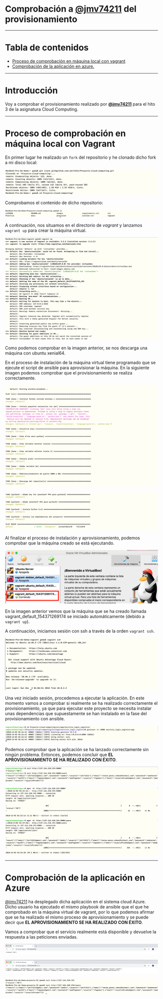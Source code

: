 # Comprobación a **[@jmv74211](https://github.com/jmv74211/Proyecto-cloud-computing)** del provisionamiento

---

# Tabla de contenidos

<!-- START doctoc generated TOC please keep comment here to allow auto update -->
<!-- DON'T EDIT THIS SECTION, INSTEAD RE-RUN doctoc TO UPDATE -->
<!-- END doctoc -->

- [Proceso de comprobación en máquina local con vagrant](#id1)
- [Comprobación de la aplicación en azure.](#comprobaci%C3%B3n-de-la-aplicaci%C3%B3n-en-azure)

<!-- END doctoc generated TOC please keep comment here to allow auto update -->

---

# Introducción

Voy a comprobar el provisionamiento realizado por **[@jmv74211](https://github.com/jmv74211/)** para el hito 3 de la asignatura Cloud Computing.

---

# Proceso de comprobación en máquina local con Vagrant <a name="id1"></a>

En primer lugar he realizado un `fork` del repositorio y he clonado dicho fork a mi disco local:

![](images/comprobacion0-a-jmv74211.png)

Comprobamos el contenido de dicho repositorio:

![](images/comprobacion1-a-jmv74211.png)

A continuación, nos situamos en el directorio de _vagrant_ y lanzamos `vagrant up` para crear la máquina virtual.

![](images/comprobacion2-a-jmv74211.png)

Como podemos comprobar en la imagen anterior, se nos descarga una máquina con ubuntu xenial64.

En el proceso de instalación de la máquina virtual tiene programado que se ejecute el script de ansible para aprovisionar la máquina. En la siguiente imagen podemos comprobar que el provisionamiento se realiza correctamente.

![](images/comprobacion3-a-jmv74211.png)

![](images/comprobacion4-a-jmv74211.png)

Al finalizar el proceso de instalación y aprovisionamiento, podemos comprobar que la máquina creado se está ejecutando.

![](images/comprobacion5-a-jmv74211.png)

En la imagen anterior vemos que la máquina que se ha creado llamada vagrant_default_154371269174 se iniciado automáticamente (debido a `vagrant up`).

A continuación, iniciamos sesión con ssh a través de la orden `vagrant ssh`.

![](images/comprobacion6-a-jmv74211.png)

Una vez iniciado sesión, procedemos a ejecutar la aplicación. En este momento vamos a comprobar si realmente se ha realizado correctamente el provisionamiento, ya que para ejecutar este proyecto se necesita instalar unas dependencias que supuestamente se han instalado en la fase del provisionamiento con ansible.

![](images/comprobacion7-a-jmv74211.png)

Podemos comprobar que la aplicación se ha lanzado correctamente sin ningún problema. Entonces, podemos concluir que **EL APROVISIONAMIENTO SE HA REALIZADO CON ÉXITO**.

![](images/comprobacion8-a-jmv74211.png)

![](images/comprobacion9-a-jmv74211.png)

---

# Comprobación de la aplicación en Azure

[@jmv74211](https://github.com/jmv74211/) ha desplegado dicha aplicación en el sistema cloud Azure. Dicho usuario ha ejecutado el mismo playbook de ansible que el que he comprobado en la máquina virtual de vagrant, por lo que podemos afirmar que se ha realizado el mismo proceso de aprovisionamiento y se puede decir que **EL APROVISIONAMIENTO SE HA REALIZADO CON ÉXITO**.

Vamos a comprobar que el servicio realmente está disponible y devuelve la respuesta a las peticiones enviadas.

![](images/comprobacion10-a-jmv74211.png)

![](images/comprobacion11-a-jmv74211.png)

![](images/comprobacion12-a-jmv74211.png)
